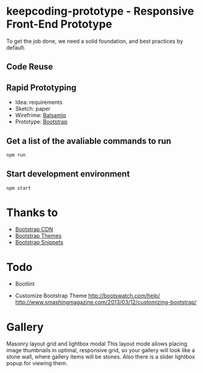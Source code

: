 # keepcoding-prototype - Responsive Front-End Prototype

To get the job done, we need a solid foundation, and best practices by default.

## Code Reuse

## Rapid Prototyping

- Idea: requirements
- Sketch: paper
- Wirefrime: [Balsamiq](http://mybalsamiq.com)
- Prototype: [Bootstrap](http://getbootstrap.com/) 

## Get a list of the avaliable commands to run

```bash
npm run
```

## Start development environment

```bash
npm start
```

# Thanks to
- [Bootstrap CDN](https://www.bootstrapcdn.com/)
- [Bootstrap Themes](http://getbootstrap.com/)
- [Bootstrap Snippets](http://bootsnipp.com/)

# Todo
- Bootlint

- Customize Bootstrap Theme
http://bootswatch.com/help/
http://www.smashingmagazine.com/2013/03/12/customizing-bootstrap/

# Gallery
Masonry layout grid and lightbox modal
This layout mode allows placing image thumbnails in optimal, responsive grid, so your gallery will look like a stone wall, where gallery items will be stones. Also there is a slider lightbox popup for viewing them.
